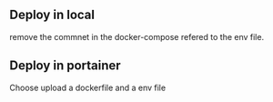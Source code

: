 ## Deploy in local

 remove the commnet in the docker-compose refered to the env file.

## Deploy in portainer

 Choose upload a dockerfile and a env file